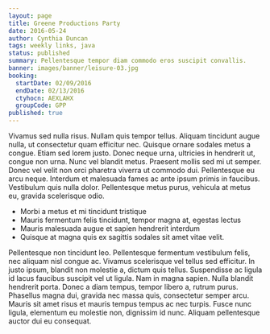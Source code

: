 ```yaml
---
layout: page
title: Greene Productions Party
date: 2016-05-24
author: Cynthia Duncan
tags: weekly links, java
status: published
summary: Pellentesque tempor diam commodo eros suscipit convallis.
banner: images/banner/leisure-03.jpg
booking:
  startDate: 02/09/2016
  endDate: 02/13/2016
  ctyhocn: AEXLAHX
  groupCode: GPP
published: true
---
```

Vivamus sed nulla risus. Nullam quis tempor tellus. Aliquam tincidunt augue nulla, ut consectetur quam efficitur nec. Quisque ornare sodales metus a congue. Etiam sed lorem justo. Donec neque urna, ultricies in hendrerit ut, congue non urna. Nunc vel blandit metus. Praesent mollis sed mi ut semper. Donec vel velit non orci pharetra viverra ut commodo dui. Pellentesque eu arcu neque. Interdum et malesuada fames ac ante ipsum primis in faucibus. Vestibulum quis nulla dolor. Pellentesque metus purus, vehicula at metus eu, gravida scelerisque odio.

* Morbi a metus et mi tincidunt tristique
* Mauris fermentum felis tincidunt, tempor magna at, egestas lectus
* Mauris malesuada augue et sapien hendrerit interdum
* Quisque at magna quis ex sagittis sodales sit amet vitae velit.

Pellentesque non tincidunt leo. Pellentesque fermentum vestibulum felis, nec aliquam nisl congue ac. Vivamus scelerisque vel tellus sed efficitur. In justo ipsum, blandit non molestie a, dictum quis tellus. Suspendisse ac ligula id lacus faucibus suscipit vel ut ligula. Nam in magna sapien. Nulla blandit hendrerit porta. Donec a diam tempus, tempor libero a, rutrum purus. Phasellus magna dui, gravida nec massa quis, consectetur semper arcu. Mauris sit amet risus et mauris tempus tempus ac nec turpis. Fusce nunc ligula, elementum eu molestie non, dignissim id nunc. Aliquam pellentesque auctor dui eu consequat.
